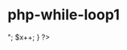 # php-while-loop1
<!DOCTYPE HTML>
<html lang="en-US">
<head>
	<meta charset="UTF-8">
	<title>New</title>
</head>
<body>
<?php                                           
$x =1;
while($x<=5){
	echo "The number is: .$x <br>";
	$x++;
}
?>
</body>
</html>
